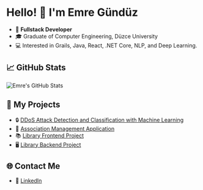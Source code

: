 # Hello! 👋 I'm Emre Gündüz

- 🚀 **Fullstack Developer**
- 🎓 Graduate of Computer Engineering, Düzce University
- 💻 Interested in Grails, Java, React, .NET Core, NLP, and Deep Learning.

## 📈 GitHub Stats
![Emre's GitHub Stats](https://github-readme-stats.vercel.app/api?username=themrgndz&show_icons=true&theme=radical)

## 🌟 My Projects
- 🔒 [DDoS Attack Detection and Classification with Machine Learning](https://github.com/themrgndz/DDoS-Attack-Detection-And-Classification-With-Machine-Learning)
- 🏢 [Association Management Application](https://github.com/themrgndz/Association-Management-Application)
- 📚 [Library Frontend Project](https://github.com/themrgndz/Library-Frontend-Project)
- 🖥️ [Library Backend Project](https://github.com/themrgndz/Library-Backend-Project)

## 🌐 Contact Me
- 💼 [LinkedIn](https://www.linkedin.com/in/emrgndz)
